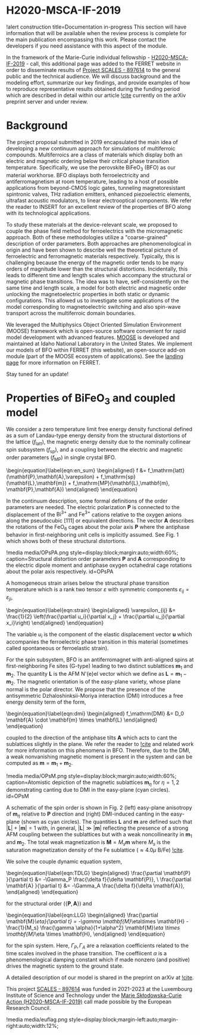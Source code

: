 # H2020-MSCA-IF-2019

!alert construction title=Documentation in-progress
This section will have information that will be available when the review process is complete for the main publication encompassing this work. Please contact the developers if you need assistance with this aspect of the module.

In the framework of the Marie-Curie individual fellowship - [H2020-MSCA-IF-2019](https://ec.europa.eu/info/funding-tenders/opportunities/portal/screen/opportunities/topic-details/msca-if-2020) - call, this additional page was added to the FERRET website in order to disseminate results of [Project SCALES - 897614](https://cordis.europa.eu/project/id/897614) to the general public and the technical audience. We will discuss background and the modeling effort, summarize our key findings, and provide examples of how to reproduce representative results obtained during the funding period which are described in detail within our article [!cite](Mangeri2023) currently on the arXiv preprint server and under review.

# Background

The project proposal submitted in 2019 encapsulated the main idea of developing a new continuum approach for simulations of multiferroic compounds. Multiferroics are a class of materials which display both an electric and magnetic ordering below their critical phase transition temperature. Specifically, we use the perovskite $\mathrm{BiFeO}_3$ (BFO) as our material workhorse. BFO displays both ferroelectricity and antiferromagnetism at room temperature, leading to a host of possible applications from beyond-CMOS logic gates, tunneling magnetoresistant spintronic valves, THz radiation emitters, enhanced piezoelectric elements, ultrafast acoustic modulators, to linear electrooptical components. We refer the reader to INSERT for an excellent review of the properties of BFO along with its technological applications.

To study these materials at the device-relevant scale, we proposed to couple the phase field method for ferroelectrics with the micromagnetic approach. Both of these methodologies utilize a "coarse-grained" description of order parameters. Both approaches are phenomenological in origin and have been shown to describe well the theoretical picture of ferroelectric and ferromagnetic materials respectively.  Typically, this is challenging because the energy of the magnetic order tends to be many orders of magnitude lower than the structural distortions. Incidentally, this leads to different time and length scales which accompany the structural or magnetic phase transitions. The idea was to have, self-consistently on the same time and length scale, a model for both electric and magnetic order unlocking the magnetoelectric properties in both static or dynamic configurations. This allowed us to investigate some applications of the model corresponding to magnetoelectric switching and also spin-wave transport across the multiferroic domain boundaries.

We leveraged the Multiphysics Object Oriented Simulation Environment (MOOSE) framework which is open-source software convenient for rapid model development with advanced features. [MOOSE](https://mooseframework.inl.gov/) is developed and maintained at Idaho National Laboratory in the United States. We implement our models of BFO within FERRET (this website), an open-source add-on module (part of the MOOSE ecosystem of applications). See the [landing page](index.md) for more information on FERRET.

Stay tuned for an update!

# Properties of $\mathrm{BiFeO}_3$ and coupled model

We consider a zero temperature limit free energy density functional defined as a sum of Landau-type energy density from the structural distortions of the lattice ($f_\mathrm{latt}$), the magnetic energy density due to the nominally collinear spin subsystem ($f_\mathrm{sp}$), and a coupling between the electric and magnetic order parameters ($f_\mathrm{MP}$) in single crystal BFO.

\begin{equation}\label{eqn:en_sum}
  \begin{aligned}
    f &= f_\mathrm{latt}(\mathbf{P},\mathbf{A},\varepsilon) + f_\mathrm{sp}(\mathbf{L},\mathbf{m}) + f_\mathrm{MP}(\mathbf{L},\mathbf{m}, \mathbf{P},\mathbf{A})
  \end{aligned}
\end{equation}

In the continuum description, some formal definitions of the order parameters are needed. The electric polarization $\mathbf{P}$ is connected to the displacement of the $\mathrm{Bi}^{3+}$ and $\mathrm{Fe}^{3+}$ cations relative to the oxygen anions along the pseudocubic $[111]$ or equivalent directions. The vector $\mathbf{A}$ describes the rotations of the $\mathrm{FeO}_6$ cages about the polar axis $\mathbf{P}$ where the antiphase behavior in first-neighboring unit cells is implicitly assumed. See Fig. 1 which shows both of these structural distortions.

!media media/OPsPA.png style=display:block;margin:auto;width:60%; caption=Structural distortion order parameters $\mathbf{P}$ and $\mathbf{A}$ corresponding to the electric dipole moment and antiphase oxygen octahedral cage rotations about the polar axis respectively.  id=OPsPA

A homogeneous strain arises below the structural phase transition temperature which is a rank two tensor $\varepsilon$ with symmetric components $\varepsilon_{ij} = \varepsilon_{ji}$,

\begin{equation}\label{eqn:strain}
  \begin{aligned}
    \varepsilon_{ij} &= \frac{1}{2} \left(\frac{\partial u_i}{\partial x_j} + \frac{\partial u_j}{\partial x_i}\right)
  \end{aligned}
\end{equation}

The variable $u_i$ is the component of the elastic displacement vector $\mathbf{u}$ which accompanies the ferroelectric phase transition in this material (sometimes called spontaneous or ferroelastic strain).

For the spin subsystem, BFO is an antiferromagnet with anti-aligned spins at first-neighboring Fe sites (G-type) leading to two distinct sublattices $\mathbf{m}_1$ and $\mathbf{m}_2$. The quantity $\mathbf{L}$ is the AFM N\'{e}el vector which we define as $\mathbf{L} = \mathbf{m}_1 - \mathbf{m}_2$. The magnetic orientation is of the easy-plane variety, whose plane normal is the polar director. We propose that the presence of the antisymmetric Dzhaloshinksii-Moriya interaction (DMI) introduces a free energy density term of the form,

\begin{equation}\label{eqn:dmi}
  \begin{aligned}
    f_\mathrm{DMI} &= D_0 \mathbf{A} \cdot \mathbf{m} \times \mathbf{L}
  \end{aligned}
\end{equation}

coupled to the direction of the antiphase tilts $\mathbf{A}$ which acts to cant the sublattices slightly in the plane. We refer the reader to [!cite](Ederer2005) and related work for more information on this phenomena in BFO. Therefore, due to the DMI, a weak nonvanishing magnetic moment is present in the system and can be computed as $\mathbf{m} = \mathbf{m}_1 + \mathbf{m}_2$.

!media media/OPsM.png style=display:block;margin:auto;width:60%; caption=Atomistic depiction of the magnetic sublattices $\mathbf{m}_\eta$ for $\eta = 1,2$ demonstrating canting due to DMI in the easy-plane (cyan circles).  id=OPsM

A schematic of the spin order is shown in Fig. 2 (left) easy-plane anisotropy of $\mathbf{m}_\eta$ relative to $\mathbf{P}$ direction and (right) DMI-induced canting in the easy-plane (shown as cyan circles). The quantities $\mathbf{L}$ and $\mathbf{m}$ are defined such that $|\mathbf{L}| + |\mathbf{m}| = 1$ with, in general, $|\mathbf{L}| \gg |\mathbf{m}|$ reflecting the presence of a strong AFM coupling between the sublattices but with a weak noncollinearity in $\mathbf{m}_1$ and $\mathbf{m}_2$. The total weak magnetization is $\mathbf{M} = M_s \mathbf{m}$ where $M_s$ is the saturation magnetization density of the Fe sublattice ($\approx 4.0 \mu$ B/Fe) [!cite](Dixit2015).

We solve the couple dynamic equation system,

\begin{equation}\label{eqn:TDLG}
  \begin{aligned}
    \frac{\partial \mathbf{P} }{\partial t} &= -\Gamma_P \frac{\delta f}{\delta \mathbf{P}}, \\
    \frac{\partial \mathbf{A} }{\partial t} &= -\Gamma_A \frac{\delta f}{\delta \mathbf{A}},
  \end{aligned}
\end{equation}

for the structural order ($\{\mathbf{P},\mathbf{A}\}$) and

\begin{equation}\label{eqn:LLG}
  \begin{aligned}
    \frac{\partial \mathbf{M}_\eta}{\partial t} = -\gamma \mathbf{M}_\eta\times \mathbf{H} - \frac{1}{M_s} \frac{\gamma \alpha}{1+\alpha^2} \mathbf{M}_\eta \times \mathbf{M}_\eta \times \mathbf{H},
  \end{aligned}
\end{equation}

for the spin system. Here, $\Gamma_P, \Gamma_A$ are a relaxation coefficients related to the time scales involved in the phase transition. The coeffiicent $\alpha$ is a phenomenological damping constant which if made nonzero (and positive) drives the magnetic system to the ground state.

A detailed description of our model is shared in the preprint on arXiv at [!cite](Mangeri2023).

This project [SCALES - 897614](https://cordis.europa.eu/project/id/897614) was funded in 2021-2023 at the Luxembourg Institute of Science and Technology under the [Marie Skłodowska-Curie Action (H2020-MSCA-IF-2019)](https://ec.europa.eu/info/funding-tenders/opportunities/portal/screen/opportunities/topic-details/msca-if-2020) call made possible by the European Research Council.

!media media/euflag.png style=display:block;margin-left:auto;margin-right:auto;width:12%;
